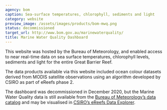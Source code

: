 ```yaml
---
agency: bom
caption: Sea-surface temperatures, chlorophyll, sediments and light
category: website
preview_image: /assets/images/products/bom-mwq.png
status: decommissioned
target_url: http://www.bom.gov.au/marinewaterquality/
title: Marine Water Quality Dashboard
---
```

This website was hosted by the Bureau of Meteorology, and enabled access to near real-time data on sea surface temperatures, chlorophyll levels, sediments and light for the entire Great Barrier Reef.

The data products available via this website included ocean colour datasets derived from MODIS satellite observations using an algorithm developed by CSIRO as part of eReefs phase 2. 

The dashboard was decommissioned in December 2020, but the Marine Water Quality data is still available from the [Bureau of Meteorology’s data catalog](http://ereeftds.bom.gov.au/ereefs/tds/catalog/ereef/mwq/catalog.html) and may be visualised in [CSIRO’s eReefs Data Explorer](https://portal.ereefs.info/).
